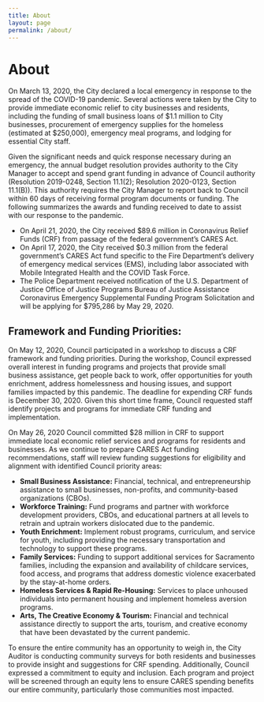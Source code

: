 ```yaml
---
title: About
layout: page
permalink: /about/
---
```


# About

On March 13, 2020, the City declared a local emergency in response to the spread of the COVID-19 pandemic. Several actions were taken by the City to provide immediate economic relief to city businesses and residents, including the funding of small business loans of $1.1 million to City businesses, procurement of emergency supplies for the homeless (estimated at $250,000), emergency meal programs, and lodging for essential City staff.

Given the significant needs and quick response necessary during an emergency, the annual budget resolution provides authority to the City Manager to accept and spend grant funding in advance of Council authority (Resolution 2019-0248, Section 11.1(2); Resolution 2020-0123, Section 11.1(B)). This authority requires the City Manager to report back to Council within 60 days of receiving formal program documents or funding. The following summarizes the awards and funding received to date to assist with our response to the pandemic.

- On April 21, 2020, the City received $89.6 million in Coronavirus Relief Funds (CRF) from passage of the federal government’s CARES Act.
- On April 17, 2020, the City received $0.3 million from the federal government’s CARES Act fund specific to the Fire Department’s delivery of emergency medical services (EMS), including labor associated with Mobile Integrated Health and the COVID Task Force.
- The Police Department received notification of the U.S. Department of Justice Office of Justice Programs Bureau of Justice Assistance Coronavirus Emergency Supplemental Funding Program Solicitation and will be applying for $795,286 by May 29, 2020.

## Framework and Funding Priorities:

On May 12, 2020, Council participated in a workshop to discuss a CRF framework and funding priorities. During the workshop, Council expressed overall interest in funding programs and projects that provide small business assistance, get people back to work, offer opportunities for youth enrichment, address homelessness and housing issues, and support families impacted by this pandemic. The deadline for expending CRF funds is December 30, 2020. Given this short time frame, Council requested staff identify projects and programs for immediate CRF funding and implementation.

On May 26, 2020 Council committed $28 million in CRF to support immediate local economic relief services and programs for residents and businesses. As we continue to prepare CARES Act funding recommendations, staff will review funding suggestions for eligibility and alignment with identified Council priority areas:

- **Small Business Assistance:** Financial, technical, and entrepreneurship assistance to small businesses, non-profits, and community-based organizations (CBOs).
- **Workforce Training:** Fund programs and partner with workforce development providers, CBOs, and educational partners at all levels to retrain and uptrain workers dislocated due to the pandemic. 
- **Youth Enrichment:** Implement robust programs, curriculum, and service for youth, including providing the necessary transportation and technology to support these programs.
- **Family Services:** Funding to support additional services for Sacramento families, including the expansion and availability of childcare services, food access, and programs that address domestic violence exacerbated by the stay-at-home orders.
- **Homeless Services & Rapid Re-Housing:** Services to place unhoused individuals into permanent housing and implement homeless aversion programs.
- **Arts, The Creative Economy & Tourism:** Financial and technical assistance directly to support the arts, tourism, and creative economy that have been devastated by the current pandemic.

To ensure the entire community has an opportunity to weigh in, the City Auditor is conducting community surveys for both residents and businesses to provide insight and suggestions for CRF spending. Additionally, Council expressed a commitment to equity and inclusion. Each program and project will be screened through an equity lens to ensure CARES spending benefits our entire community, particularly those communities most impacted.

<!-- ## Release notes

{% for release in site.data.releases %}
### {{ release.name }}
<p class="site-subheading">{{ release.published_at | date: "%B %d, %Y" }}</p>
{{ release.body | markdownify }}
{% endfor %} -->
